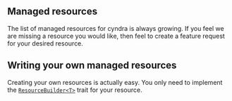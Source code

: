 ## Managed resources
The list of managed resources for cyndra is always growing. If you feel we are missing a resource you would like, then feel to create a feature request for your desired resource.

## Writing your own managed resources
Creating your own resources is actually easy. You only need to implement the [`ResourceBuilder<T>`](https://docs.rs/cyndra-service/latest/cyndra_service/trait.ResourceBuilder.html) trait for your resource.
